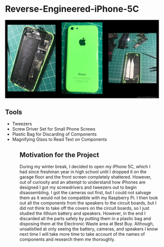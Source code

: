 <h1> Reverse-Engineered-iPhone-5C </h1>

<img src="images/iPhone5Cgallery.png">

<h2>Tools</h2>
<ul>
  <li>Tweezers</li>
  <li>Screw Driver Set for Small Phone Screws</li>
  <li>Plastic Bag for Discarding of Components</li>
  <li>Magnifying Glass to Read Text on Components</li>
<ul>  

<h2>Motivation for the Project</h2>
During my winter break, I decided to open my iPhone 5C, which I had since freshman year in high 
school until I dropped it on the garage floor and the front screen completely shattered. However, 
out of curiosity and an attempt to understand how iPhones are designed I got my screwdrivers and 
tweezers out to begin disassembling. I got the cameras out first, but I could not salvage them as 
it would not be compatible with my Raspberry Pi. I then took out all the components from the speakers 
to the circuit boards, but I did not think to take off the covers on the circuit boards, so I just 
studied the lithium battery and speakers. However, in the end I discarded all the parts safely by 
putting them in a plastic bag and disposing them at the Electronic Waste area at Best Buy. Although, 
unsatisfied at only seeing the battery, cameras, and speakers I know next time I will take more time 
to take account of the names of components and research them me thoroughly.

